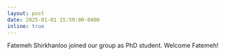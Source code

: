 ```yaml
---
layout: post
date: 2025-01-01 15:59:00-0400
inline: true
---
```


Fatemeh Shirkhanloo joined our group as PhD student. Welcome Fatemeh!
